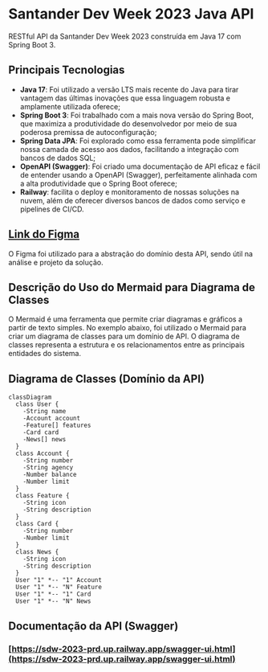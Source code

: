 # Santander Dev Week 2023 Java API

RESTful API da Santander Dev Week 2023 construída em Java 17 com Spring Boot 3.

## Principais Tecnologias
 - **Java 17**: Foi utilizado a versão LTS mais recente do Java para tirar vantagem das últimas inovações que essa linguagem robusta e amplamente utilizada oferece;
 - **Spring Boot 3**: Foi trabalhado com a mais nova versão do Spring Boot, que maximiza a produtividade do desenvolvedor por meio de sua poderosa premissa de autoconfiguração;
 - **Spring Data JPA**: Foi explorado como essa ferramenta pode simplificar nossa camada de acesso aos dados, facilitando a integração com bancos de dados SQL;
 - **OpenAPI (Swagger)**: Foi criado uma documentação de API eficaz e fácil de entender usando a OpenAPI (Swagger), perfeitamente alinhada com a alta produtividade que o Spring Boot oferece;
 - **Railway**: facilita o deploy e monitoramento de nossas soluções na nuvem, além de oferecer diversos bancos de dados como serviço e pipelines de CI/CD.

## [Link do Figma](https://www.figma.com/file/0ZsjwjsYlYd3timxqMWlbj/SANTANDER---Projeto-Web%2FMobile?type=design&node-id=1421%3A432&mode=design&t=6dPQuerScEQH0zAn-1)

O Figma foi utilizado para a abstração do domínio desta API, sendo útil na análise e projeto da solução.

## Descrição do Uso do Mermaid para Diagrama de Classes

O Mermaid é uma ferramenta que permite criar diagramas e gráficos a partir de texto simples. No exemplo abaixo, foi utilizado o Mermaid para criar um diagrama de classes para um domínio de API. O diagrama de classes representa a estrutura e os relacionamentos entre as principais entidades do sistema.

## Diagrama de Classes (Domínio da API)

```mermaid
classDiagram
  class User {
    -String name
    -Account account
    -Feature[] features
    -Card card
    -News[] news
  }
  class Account {
    -String number
    -String agency
    -Number balance
    -Number limit
  }
  class Feature {
    -String icon
    -String description
  }
  class Card {
    -String number
    -Number limit
  }
  class News {
    -String icon
    -String description
  }
  User "1" *-- "1" Account
  User "1" *-- "N" Feature
  User "1" *-- "1" Card
  User "1" *-- "N" News
```

## Documentação da API (Swagger)

### [https://sdw-2023-prd.up.railway.app/swagger-ui.html](https://sdw-2023-prd.up.railway.app/swagger-ui.html)


